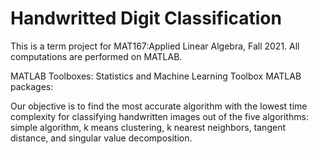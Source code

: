 # Handwritted Digit Classification

This is a term project for MAT167:Applied Linear Algebra, Fall 2021. 
All computations are performed on MATLAB.

MATLAB Toolboxes: Statistics and Machine Learning Toolbox
MATLAB packages: 

Our objective is to find the most accurate algorithm with the lowest time complexity for classifying handwritten images out of the five algorithms: simple algorithm, k means clustering, k nearest neighbors, tangent distance, and singular value decomposition.
